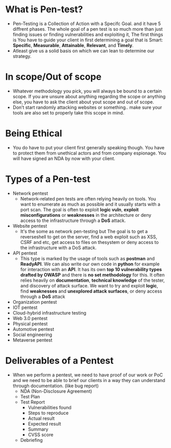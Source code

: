 # What is Pen-test?
- Pen-Testing is a Collection of Action with a Specifc Goal. and it have 5 diffrent phases. The whole goal of a pen test is so much more than just finding issues or finding vulnerabilities and exploiting it, The first things is You have to guide your client in first determining a goal that is Smart: **Specific**, **Measurable**, **Attainable**, **Relevant**, and **Timely**.
- Atleast give us a solid basis on which we can lean to determine our strategy.


# In scope/Out of scope

- Whatever methodology you pick, you will always be bound to a certain scope. If you are unsure about anything regarding the scope or anything else, you have to ask the client about yout scope and out of scope.
- Don’t start randomly attacking websites or something.. make sure your tools are also set to properly take this scope in mind.

# Being Ethical

- You do have to put your client first generally speaking though. You have to protect them from unethical actors and from company espionage. You will have signed an NDA by now with your client.

# Types of a Pen-test

- Network pentest
    - Network-related pen tests are often relying heavily on tools. You want to enumerate as much as possible and it usually starts with a port scan. The goal is often to exploit **logic vuln**, **exploit misconfigurations** or **weaknesses** in the architecture or deny access to the infrastructure through a **DoS** attack.
- Website pentest
    - It's the some as network pen-testing but The goal is to get a reverseshell to get on the server, find a web exploit such as XSS, CSRF and etc, get access to files on thesystem or deny access to the infrastructure with a DoS attack.
- API pentest
    - This type is marked by the usage of tools such as **postman** and **ReadyAPI**. We can also write our own code in **python** for example for interaction with an **API**. It has its own **top 10 vulnerability types drafted by OWASP** and there is **no set methodology** for this. It often relies heavily on **documentation**, **technical knowledge** of the tester, and discovery of attack surface. We want to try and exploit **logic**, find **weaknesses** and **unexplored attack surfaces**, or deny access through a **DoS** attack
- Organization pentest
- IOT pentest
- Cloud-hybrid infrastructure testing
- Web 3.0 pentest
- Physical pentest
- Automotive pentest
- Social engineering
- Metaverse pentest

# Deliverables of a Pentest

- When we perform a pentest, we need to have proof of our work or PoC and we need to be able to brief our clients in a way they can understand through documentation. (like bug report)
    - NDA (Non-Disclosure Agreement)
    - Test Plan
    - Test Report
        - Vulnerabilities found
        - Steps to reproduce
        - Actual result
        - Expected result
        - Summary
        - CVSS score
    - Debriefing
